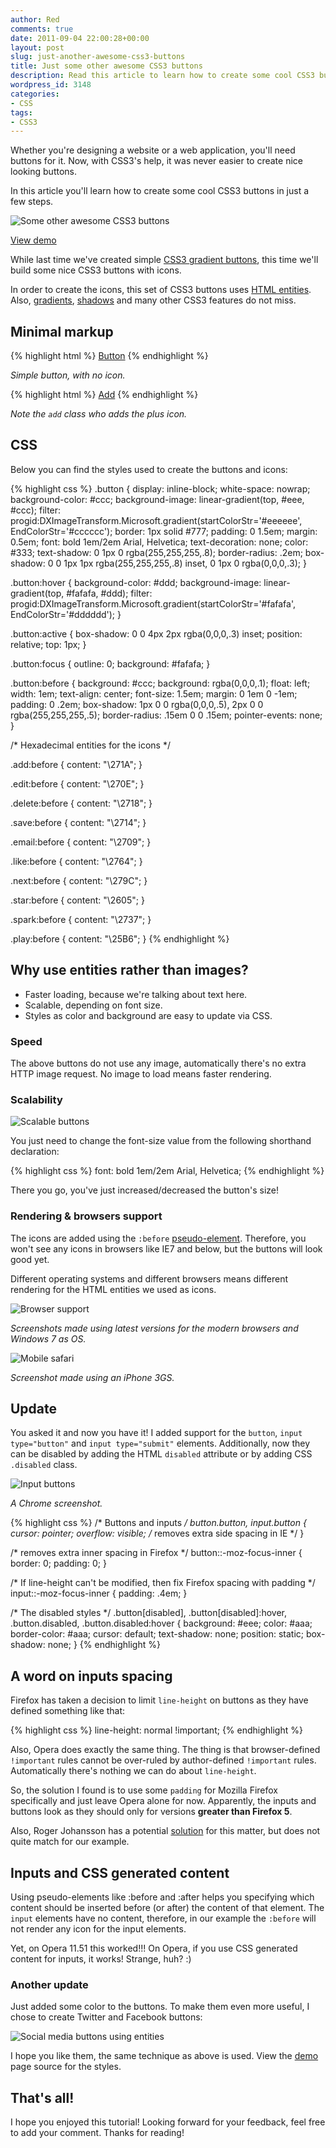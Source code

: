 ```yaml
---
author: Red
comments: true
date: 2011-09-04 22:00:28+00:00
layout: post
slug: just-another-awesome-css3-buttons
title: Just some other awesome CSS3 buttons
description: Read this article to learn how to create some cool CSS3 buttons in just a few steps. Pure CSS3 social buttons also included.
wordpress_id: 3148
categories:
- CSS
tags:
- CSS3
---
```


Whether you're designing a website or a web application, you'll need buttons for it. Now, with CSS3's help, it was never easier to create nice looking buttons.

In this article you'll learn how to create some cool CSS3 buttons in just a few steps.

![Some other awesome CSS3 buttons](/dist/uploads/2011/09/css3-buttons.png)

<!-- more -->

[View demo](/dist/uploads/2011/09/awesome-css3-buttons.html)

While last time we've created simple [CSS3 gradient buttons](/cross-browser-css-gradient-buttons), this time we'll build some nice CSS3 buttons with icons.

In order to create the icons, this set of CSS3 buttons uses [HTML entities](http://en.wikipedia.org/wiki/Html_entity). Also, [gradients](/css-gradients-quick-tutorial), [shadows](/how-to-create-slick-effects-with-css3-box-shadow) and many other CSS3 features do not miss.

## Minimal markup

{% highlight html %}
<a href="" class="button">Button</a>
{% endhighlight %}

_Simple button, with no icon._

{% highlight html %}
<a href="" class="button add">Add</a>
{% endhighlight %}

_Note the `add` class who adds the plus icon._

## CSS

Below you can find the styles used to create the buttons and icons:

{% highlight css %}
.button {
    display: inline-block;
    white-space: nowrap;
    background-color: #ccc;
    background-image: linear-gradient(top, #eee, #ccc);
    filter: progid:DXImageTransform.Microsoft.gradient(startColorStr='#eeeeee', EndColorStr='#cccccc');
    border: 1px solid #777;
    padding: 0 1.5em;
    margin: 0.5em;
    font: bold 1em/2em Arial, Helvetica;
    text-decoration: none;
    color: #333;
    text-shadow: 0 1px 0 rgba(255,255,255,.8);
    border-radius: .2em;
    box-shadow: 0 0 1px 1px rgba(255,255,255,.8) inset, 0 1px 0 rgba(0,0,0,.3);
}

.button:hover {
    background-color: #ddd;
    background-image: linear-gradient(top, #fafafa, #ddd);
    filter: progid:DXImageTransform.Microsoft.gradient(startColorStr='#fafafa', EndColorStr='#dddddd');
}

.button:active {
    box-shadow: 0 0 4px 2px rgba(0,0,0,.3) inset;
    position: relative;
    top: 1px;
}

.button:focus {
    outline: 0;
    background: #fafafa;
}

.button:before {
    background: #ccc;
    background: rgba(0,0,0,.1);
    float: left;
    width: 1em;
    text-align: center;
    font-size: 1.5em;
    margin: 0 1em 0 -1em;
    padding: 0 .2em;
    box-shadow: 1px 0 0 rgba(0,0,0,.5), 2px 0 0 rgba(255,255,255,.5);
    border-radius: .15em 0 0 .15em;
    pointer-events: none;
}

/* Hexadecimal entities for the icons */

.add:before {
    content: "\271A";
}

.edit:before {
    content: "\270E";
}

.delete:before {
    content: "\2718";
}

.save:before {
    content: "\2714";
}

.email:before {
    content: "\2709";
}

.like:before {
    content: "\2764";
}

.next:before {
    content: "\279C";
}

.star:before {
    content: "\2605";
}

.spark:before {
    content: "\2737";
}

.play:before {
    content: "\25B6";
}
{% endhighlight %}

## Why use entities rather than images?

  * Faster loading, because we're talking about text here.
  * Scalable, depending on font size.
  * Styles as color and background are easy to update via CSS.

### Speed

The above buttons do not use any image, automatically there's no extra HTTP image request. No image to load means faster rendering.

### Scalability

![Scalable buttons ](/dist/uploads/2011/09/css3-buttons-scalability.png)

You just need to change the font-size value from the following shorthand declaration:

{% highlight css %}
font: bold 1em/2em Arial, Helvetica;
{% endhighlight %}

There you go, you've just increased/decreased the button's size!

### Rendering & browsers support

The icons are added using the `:before` [pseudo-element](/before-after-pseudo-elements). Therefore, you won't see any icons in browsers like IE7 and below, but the buttons will look good yet.

Different operating systems and different browsers means different rendering for the HTML entities we used as icons.

![Browser support](/dist/uploads/2011/09/css3-buttons-across-browsers.png)

_Screenshots made using latest versions for the modern browsers and Windows 7 as OS._

![Mobile safari](/dist/uploads/2011/09/mobile-safari.png)

_Screenshot made using an iPhone 3GS._

## Update

You asked it and now you have it! I added support for the `button`, `input type="button"` and `input type="submit"` elements. Additionally, now they can be disabled by adding the HTML `disabled` attribute or by adding CSS `.disabled` class.

![Input buttons](/dist/uploads/2011/09/css3-buttons-inputs.png)

_A Chrome screenshot._

{% highlight css %}
/* Buttons and inputs */
button.button,
input.button {
    cursor: pointer;
    overflow: visible; /* removes extra side spacing in IE */
}

/* removes extra inner spacing in Firefox */
button::-moz-focus-inner {
  border: 0;
  padding: 0;
}

/* If line-height can't be modified, then fix Firefox spacing with padding */
 input::-moz-focus-inner {
  padding: .4em;
}

/* The disabled styles */
.button[disabled],
.button[disabled]:hover,
.button.disabled,
.button.disabled:hover {
    background: #eee;
    color: #aaa;
    border-color: #aaa;
    cursor: default;
    text-shadow: none;
    position: static;
    box-shadow: none;
}
{% endhighlight %}

## A word on inputs spacing

Firefox has taken a decision to limit `line-height` on buttons as they have defined something like that:

{% highlight css %}
line-height: normal !important;
{% endhighlight %}

Also, Opera does exactly the same thing. The thing is that browser-defined `!important` rules cannot be over-ruled by author-defined `!important` rules. Automatically there's nothing we can do about `line-height`.

So, the solution I found is to use some `padding` for Mozilla Firefox specifically and just leave Opera alone for now. Apparently, the inputs and buttons look as they should only for versions **greater than Firefox 5**.

Also, Roger Johansson has a potential [solution](http://www.456bereastreet.com/archive/201108/line-height_in_input_fields/) for this matter, but does not quite match for our example.

## Inputs and CSS generated content

Using pseudo-elements like :before and :after helps you specifying which content should be inserted before (or after) the content of that element. The `input` elements have no content, therefore, in our example the `:before` will not render any icon for the input elements.

Yet, on Opera 11.51 this worked!!! On Opera, if you use CSS generated content for inputs, it works! Strange, huh? :)

### Another update

Just added some color to the buttons. To make them even more useful, I chose to create Twitter and Facebook buttons:

![Social media buttons using entities](/dist/uploads/2011/09/css3-social-media-buttons.png)

I hope you like them, the same technique as above is used. View the [demo](/dist/uploads/2011/09/awesome-css3-buttons.html) page source for the styles.

## That's all!

I hope you enjoyed this tutorial! Looking forward for your feedback, feel free to add your comment. Thanks for reading!